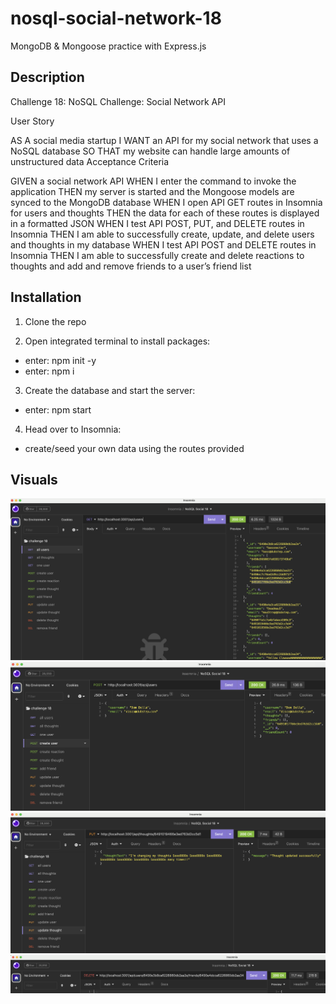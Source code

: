 # nosql-social-network-18

MongoDB & Mongoose practice with Express.js

## Description

Challenge 18: NoSQL Challenge: Social Network API

User Story

AS A social media startup
I WANT an API for my social network that uses a NoSQL database
SO THAT my website can handle large amounts of unstructured data
Acceptance Criteria

GIVEN a social network API
WHEN I enter the command to invoke the application
THEN my server is started and the Mongoose models are synced to the MongoDB database
WHEN I open API GET routes in Insomnia for users and thoughts
THEN the data for each of these routes is displayed in a formatted JSON
WHEN I test API POST, PUT, and DELETE routes in Insomnia
THEN I am able to successfully create, update, and delete users and thoughts in my database
WHEN I test API POST and DELETE routes in Insomnia
THEN I am able to successfully create and delete reactions to thoughts and add and remove friends to a user’s friend list

## Installation

1. Clone the repo

2. Open integrated terminal to install packages:

* enter: npm init -y
* enter: npm i

3. Create the database and start the server:

* enter: npm start

4. Head over to Insomnia:

* create/seed your own data using the routes provided

## Visuals

![Screenshot](/assets/1.png)
![Screenshot](/assets/2.png)
![Screenshot](/assets/3.png)
![Screenshot](/assets/4.png)
